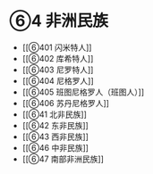 # ⑥4 非洲民族

- [[⑥401 闪米特人]]
- [[⑥402 库希特人]]
- [[⑥403 尼罗特人]]
- [[⑥404 尼格罗人]]
- [[⑥405 班图尼格罗人（班图人）]]
- [[⑥406 苏丹尼格罗人]]
- [[⑥41 北非民族]]
- [[⑥42 东非民族]]
- [[⑥43 西非民族]]
- [[⑥46 中非民族]]
- [[⑥47 南部非洲民族]]
